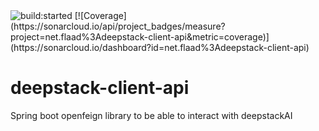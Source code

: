<img src="https://app.travis-ci.com/flaad/deepstack-api-client.svg?branch=main&amp;status=started" alt="build:started">
[![Coverage](https://sonarcloud.io/api/project_badges/measure?project=net.flaad%3Adeepstack-client-api&metric=coverage)](https://sonarcloud.io/dashboard?id=net.flaad%3Adeepstack-client-api)

# deepstack-client-api
Spring boot openfeign library to be able to interact with deepstackAI
